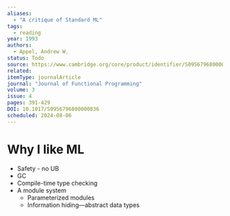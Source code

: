```yaml
---
aliases:
  - "A critique of Standard ML"
tags:
  - reading
year: 1993
authors:
  - Appel, Andrew W.    
status: Todo
source: https://www.cambridge.org/core/product/identifier/S0956796800000836/type/journal_article 
related:  
itemType: journalArticle  
journal: "Journal of Functional Programming"  
volume: 3  
issue: 4   
pages: 391-429  
DOI: 10.1017/S0956796800000836
scheduled: 2024-08-06
---
```

# Why I like ML

- Safety - no UB
- GC
- Compile-time type checking
- A module system
	- Parameterized modules
	- Information hiding—abstract data types
